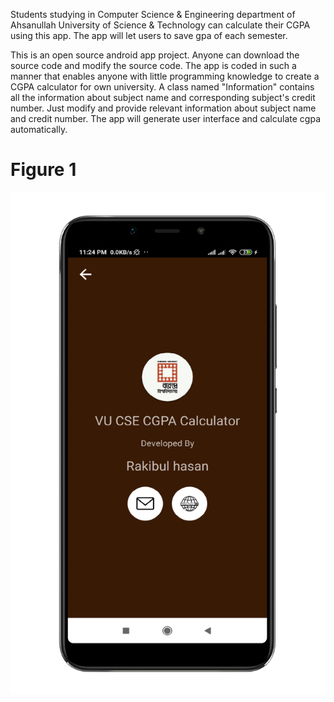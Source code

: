 Students studying in Computer Science &
Engineering department of Ahsanullah University
of Science & Technology can calculate their CGPA
using this app. The app will let users to save
gpa of each semester.

This is an open source android app project.
Anyone can download the source code 
and modify the source code. The app is coded in
such a manner that enables anyone with little
programming knowledge to create a CGPA
calculator for own university. A class named
"Information" contains all the information about
subject name and corresponding subject's credit
number. Just modify and provide relevant
information about subject name and credit
number. The app will generate user interface and
calculate cgpa automatically.

# Figure 1

<img width="884" alt="Question 1" src="https://github.com/Rakibul66/CGPA-/blob/main/aust-cse-cgpa-calculator-master/sc/1605201981611.png">

